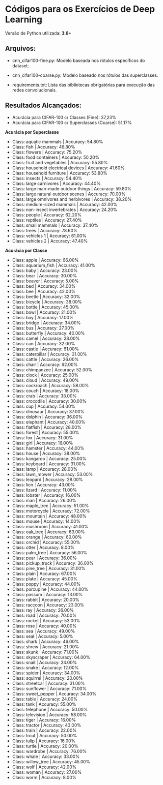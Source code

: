 Códigos para os Exercícios de Deep Learning
====

Versão de Python utilizada: **3.6+**


Arquivos:
----

- cnn_cifar100-fine.py: Modelo baseada nos rótulos específicos do dataset;
  
- cnn_cifar100-coarse.py: Modelo baseado nos rótulos das superclasses.

- requirements.txt: Lista das bibliotecas obrigatórias para execução das redes convolucionais.

Resultados Alcançados:
---

- Acurácia para CIFAR-100 c/ Classes (Fine): 37,23%
- Acurácia para CIFAR-100 c/ Superclasses (Coarse): 51,17%

**Acurácia por Superclasse**

- Class: aquatic mammals | Accuracy: 54.80%
- Class: fish | Accuracy: 46.80%
- Class: flowers | Accuracy: 75.20%
- Class: food containers | Accuracy: 50.20%
- Class: fruit and vegetables | Accuracy: 55.80%
- Class: household electrical devices | Accuracy: 41.60%
- Class: household furniture | Accuracy: 53.80%
- Class: insects | Accuracy: 54.40%
- Class: large carnivores | Accuracy: 44.40%
- Class: large man-made outdoor things | Accuracy: 59.80%
- Class: large natural outdoor scenes | Accuracy: 70.00%
- Class: large omnivores and herbivores | Accuracy: 38.20%
- Class: medium-sized mammals | Accuracy: 42.00%
- Class: non-insect invertebrates | Accuracy: 24.20%
- Class: people | Accuracy: 62.20%
- Class: reptiles | Accuracy: 27.40%
- Class: small mammals | Accuracy: 37.40%
- Class: trees | Accuracy: 78.60%
- Class: vehicles 1 | Accuracy: 61.00%
- Class: vehicles 2 | Accuracy: 47.40%

**Acurácia por Classe**

- Class: apple | Accuracy: 66.00%
- Class: aquarium_fish | Accuracy: 41.00%
- Class: baby | Accuracy: 23.00%
- Class: bear | Accuracy: 30.00%
- Class: beaver | Accuracy: 5.00%
- Class: bed | Accuracy: 34.00%
- Class: bee | Accuracy: 42.00%
- Class: beetle | Accuracy: 32.00%
- Class: bicycle | Accuracy: 38.00%
- Class: bottle | Accuracy: 45.00%
- Class: bowl | Accuracy: 21.00%
- Class: boy | Accuracy: 17.00%
- Class: bridge | Accuracy: 34.00%
- Class: bus | Accuracy: 27.00%
- Class: butterfly | Accuracy: 40.00%
- Class: camel | Accuracy: 28.00%
- Class: can | Accuracy: 32.00%
- Class: castle | Accuracy: 61.00%
- Class: caterpillar | Accuracy: 31.00%
- Class: cattle | Accuracy: 26.00%
- Class: chair | Accuracy: 62.00%
- Class: chimpanzee | Accuracy: 52.00%
- Class: clock | Accuracy: 25.00%
- Class: cloud | Accuracy: 49.00%
- Class: cockroach | Accuracy: 58.00%
- Class: couch | Accuracy: 18.00%
- Class: crab | Accuracy: 33.00%
- Class: crocodile | Accuracy: 30.00%
- Class: cup | Accuracy: 54.00%
- Class: dinosaur | Accuracy: 37.00%
- Class: dolphin | Accuracy: 36.00%
- Class: elephant | Accuracy: 40.00%
- Class: flatfish | Accuracy: 28.00%
- Class: forest | Accuracy: 55.00%
- Class: fox | Accuracy: 31.00%
- Class: girl | Accuracy: 16.00%
- Class: hamster | Accuracy: 44.00%
- Class: house | Accuracy: 38.00%
- Class: kangaroo | Accuracy: 25.00%
- Class: keyboard | Accuracy: 31.00%
- Class: lamp | Accuracy: 28.00%
- Class: lawn_mower | Accuracy: 53.00%
- Class: leopard | Accuracy: 28.00%
- Class: lion | Accuracy: 43.00%
- Class: lizard | Accuracy: 11.00%
- Class: lobster | Accuracy: 16.00%
- Class: man | Accuracy: 26.00%
- Class: maple_tree | Accuracy: 51.00%
- Class: motorcycle | Accuracy: 72.00%
- Class: mountain | Accuracy: 48.00%
- Class: mouse | Accuracy: 14.00%
- Class: mushroom | Accuracy: 41.00%
- Class: oak_tree | Accuracy: 63.00%
- Class: orange | Accuracy: 60.00%
- Class: orchid | Accuracy: 55.00%
- Class: otter | Accuracy: 8.00%
- Class: palm_tree | Accuracy: 56.00%
- Class: pear | Accuracy: 36.00%
- Class: pickup_truck | Accuracy: 36.00%
- Class: pine_tree | Accuracy: 31.00%
- Class: plain | Accuracy: 67.00%
- Class: plate | Accuracy: 45.00%
- Class: poppy | Accuracy: 44.00%
- Class: porcupine | Accuracy: 44.00%
- Class: possum | Accuracy: 13.00%
- Class: rabbit | Accuracy: 20.00%
- Class: raccoon | Accuracy: 23.00%
- Class: ray | Accuracy: 26.00%
- Class: road | Accuracy: 70.00%
- Class: rocket | Accuracy: 53.00%
- Class: rose | Accuracy: 40.00%
- Class: sea | Accuracy: 49.00%
- Class: seal | Accuracy: 5.00%
- Class: shark | Accuracy: 46.00%
- Class: shrew | Accuracy: 21.00%
- Class: skunk | Accuracy: 71.00%
- Class: skyscraper | Accuracy: 64.00%
- Class: snail | Accuracy: 24.00%
- Class: snake | Accuracy: 12.00%
- Class: spider | Accuracy: 34.00%
- Class: squirrel | Accuracy: 20.00%
- Class: streetcar | Accuracy: 31.00%
- Class: sunflower | Accuracy: 71.00%
- Class: sweet_pepper | Accuracy: 34.00%
- Class: table | Accuracy: 24.00%
- Class: tank | Accuracy: 55.00%
- Class: telephone | Accuracy: 50.00%
- Class: television | Accuracy: 58.00%
- Class: tiger | Accuracy: 16.00%
- Class: tractor | Accuracy: 43.00%
- Class: train | Accuracy: 22.00%
- Class: trout | Accuracy: 50.00%
- Class: tulip | Accuracy: 16.00%
- Class: turtle | Accuracy: 20.00%
- Class: wardrobe | Accuracy: 76.00%
- Class: whale | Accuracy: 33.00%
- Class: willow_tree | Accuracy: 45.00%
- Class: wolf | Accuracy: 42.00%
- Class: woman | Accuracy: 27.00%
- Class: worm | Accuracy: 8.00%